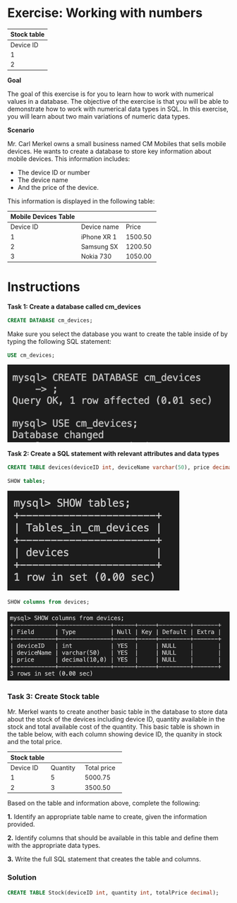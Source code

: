 # Exercise: Working with numbers

| Stock table |
| --- |
| Device ID |
| 1 |
| 2 |

**Goal**

The goal of this exercise is for you to learn how to work with numerical values in a database. The objective of the exercise is that you will be able to demonstrate how to work with numerical data types in SQL. In this exercise, you will learn about two main variations of numeric data types.

**Scenario**

Mr. Carl Merkel owns a small business named CM Mobiles that sells mobile devices. He wants to create a database to store key information about mobile devices. This information includes: 

- The device ID or number
- The device name
- And the price of the device.

This information is displayed in the following table:

| Mobile Devices Table |  |  |
| --- | --- | --- |
| Device ID | Device name | Price |
| 1 | iPhone XR 1  | 1500.50  |
| 2 | Samsung SX  | 1200.50  |
| 3 | Nokia 730  | 1050.00  |

# Instructions

**Task 1: Create a database called cm_devices**

```sql
CREATE DATABASE cm_devices;
```

Make sure you select the database you want to create the table inside of by typing the following SQL statement:

```sql
USE cm_devices;
```

![Screenshot 2023-01-21 at 11.09.46 AM.png](Exercise%20Working%20with%20numbers%200b9f6ef3301847e39b6a140ece2744c5/Screenshot_2023-01-21_at_11.09.46_AM.png)

**Task 2: Create a SQL statement with relevant attributes and data types**

```sql
CREATE TABLE devices(deviceID int, deviceName varchar(50), price decimal);
```

```sql
SHOW tables;
```

![Screenshot 2023-01-21 at 11.11.21 AM.png](Exercise%20Working%20with%20numbers%200b9f6ef3301847e39b6a140ece2744c5/Screenshot_2023-01-21_at_11.11.21_AM.png)

```sql
SHOW columns from devices;
```

![Screenshot 2023-01-21 at 11.11.58 AM.png](Exercise%20Working%20with%20numbers%200b9f6ef3301847e39b6a140ece2744c5/Screenshot_2023-01-21_at_11.11.58_AM.png)

### Task 3: Create Stock table

Mr. Merkel wants to create another basic table in the database to store data about the stock of the devices including device ID, quantity available in the stock and total available cost of the quantity. This basic table is shown in the table below, with each column showing device ID, the quanity in stock and the total price.

| Stock table |  |  |
| --- | --- | --- |
| Device ID | Quantity   | Total price   |
| 1  | 5  | 5000.75  |
| 2  | 3  | 3500.50  |

Based on the table and information above, complete the following:

**1.**	Identify an appropriate table name to create, given the information provided.

**2.**	Identify columns that should be available in this table and define them with the appropriate data types.

**3.**	Write the full SQL statement that creates the table and columns.

### Solution

```sql
CREATE TABLE Stock(deviceID int, quantity int, totalPrice decimal);
```